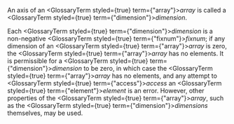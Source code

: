  



An axis of an <GlossaryTerm styled={true} term={"array"}><i>array</i></GlossaryTerm> is called a <GlossaryTerm styled={true} term={"dimension"}><i>dimension</i></GlossaryTerm>. 



Each <GlossaryTerm styled={true} term={"dimension"}><i>dimension</i></GlossaryTerm> is a non-negative <GlossaryTerm styled={true} term={"fixnum"}><i>fixnum</i></GlossaryTerm>; if any dimension of an <GlossaryTerm styled={true} term={"array"}><i>array</i></GlossaryTerm> is zero, the <GlossaryTerm styled={true} term={"array"}><i>array</i></GlossaryTerm> has no elements. It is permissible for a <GlossaryTerm styled={true} term={"dimension"}><i>dimension</i></GlossaryTerm> to be zero, in which case the <GlossaryTerm styled={true} term={"array"}><i>array</i></GlossaryTerm> has no elements, and any attempt to <GlossaryTerm styled={true} term={"access"}><i>access</i></GlossaryTerm> an <GlossaryTerm styled={true} term={"element"}><i>element</i></GlossaryTerm> is an error. However, other properties of the <GlossaryTerm styled={true} term={"array"}><i>array</i></GlossaryTerm>, such as the <GlossaryTerm styled={true} term={"dimension"}><i>dimensions</i></GlossaryTerm> themselves, may be used. 



